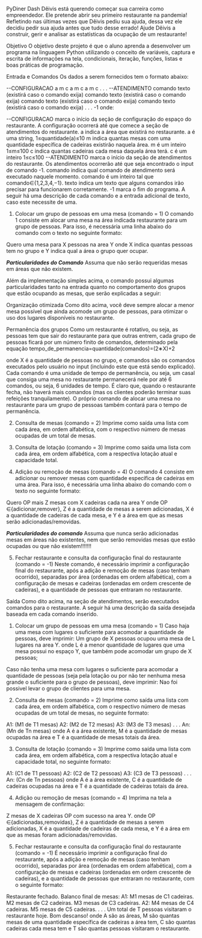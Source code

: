 PyDiner Dash
Dêivis está querendo começar sua carreira como empreendedor. Ele pretende abrir seu primeiro restaurante na pandemia! Refletindo nas últimas vezes que Dêivis pediu sua ajuda, dessa vez ele decidiu pedir sua ajuda antes que tudo desse errado! Ajude Dêivis a construir, gerir e analisar as estatísticas da ocupação de um restaurante!

Objetivo
O objetivo deste projeto é que o aluno aprenda a desenvolver um programa na linguagem Python utilizando o conceito de variáveis, captura e escrita de informações na tela, condicionais, iteração, funções, listas e boas práticas de programação.

Entrada e Comandos
Os dados a serem fornecidos tem o formato abaixo:

--CONFIGURACAO
a m c
a m c
a m c
.
.
.
--ATENDIMENTO
comando
texto (existirá caso o comando exija)
comando
texto (existirá caso o comando exija)
comando
texto (existirá caso o comando exija)
comando
texto (existirá caso o comando exija)
.
.
.
-1
onde:

--CONFIGURACAO marca o início da seção de configuração do espaço do restaurante. A configuração ocorrerá até que comece a seção de atendimentos do restaurante.
a indica a área que existirá no restaurante. a é uma string, 1≤quantidade(a)≤10
m indica quantas mesas com uma quantidade específica de cadeiras existirão naquela área. m é um inteiro 1≤m≤100
c indica quantas cadeiras cada mesa daquela área terá. c é um inteiro 1≤c≤100
--ATENDIMENTO marca o início da seção de atendimentos do restaurante. Os atendimentos ocorrerão até que seja encontrado o input de comando -1.
comando indica qual comando de atendimento será executado naquele momento. comando é um inteiro tal que comando∈{1,2,3,4,−1}.
texto indica um texto que alguns comandos irão precisar para funcionarem corretamente.
-1 marca o fim do programa.
A seguir há uma descrição de cada comando e a entrada adicional de texto, caso este necessite de uma.


1. Colocar um grupo de pessoas em uma mesa (comando = 1)
O comando 1 consiste em alocar uma mesa na área indicada restaurante para um grupo de pessoas. Para isso, é necessária uma linha abaixo do comando com o texto no seguinte formato:

Quero uma mesa para X pessoas na area Y
onde X indica quantas pessoas tem no grupo e Y indica qual a área o grupo quer ocupar.


***Particularidades do Comando***
Assuma que não serão requeridas mesas em áreas que não existem.

Além da implementação simples acima, o comando possui algumas particularidades tanto na entrada quanto no comportamento dos grupos que estão ocupando as mesas, que serão explicadas a seguir:

Organização otimizada
Como dito acima, você deve sempre alocar a menor mesa possível que ainda acomode um grupo de pessoas, para otimizar o uso dos lugares disponíveis no restaurante.


Permanência dos grupos
Como um restaurante é rotativo, ou seja, as pessoas tem que sair do restaurante para que outras entrem, cada grupo de pessoas ficará por um número finito de comandos, determinado pela equação
tempo_de_permanencia=quantidade(comandos)=(2∗X)+2

onde X é a quantidade de pessoas no grupo, e comandos são os comandos executados pelo usuário no input (incluindo este que está sendo explicado). Cada comando é uma unidade de tempo de permanência, ou seja, um casal que consiga uma mesa no restaurante permanecerá nele por até 6 comandos, ou seja, 6 unidades de tempo. É claro que, quando o restaurante fecha, não haverá mais comandos (mas os clientes poderão terminar suas refeições tranquilamente). O próprio comando de alocar uma mesa no restaurante para um grupo de pessoas também contará para o tempo de permanência.



2. Consulta de mesas (comando = 2)
Imprime como saída uma lista com cada área, em ordem alfabética, com o respectivo número de mesas ocupadas de um total de mesas.



3. Consulta de lotação (comando = 3)
Imprime como saída uma lista com cada área, em ordem alfabética, com a respectiva lotação atual e capacidade total.



4. Adição ou remoção de mesas (comando = 4)
O comando 4 consiste em adicionar ou remover mesas com quantidade específica de cadeiras em uma área. Para isso, é necessária uma linha abaixo do comando com o texto no seguinte formato:

Quero OP mais Z mesas com X cadeiras cada na area Y
onde OP ∈{adicionar,remover}, Z é a quantidade de mesas a serem adicionadas, X é a quantidade de cadeiras de cada mesa, e Y é a área em que as mesas serão adicionadas/removidas.

***Particularidades do comando***
Assuma que nunca serão adicionadas mesas em áreas não existentes, nem que serão removidas mesas que estão ocupadas ou que não existem!!!!!!!



5. Fechar restaurante e consulta da configuração final do restaurante (comando = -1)
Neste comando, é necessário imprimir a configuração final do restaurante, após a adição e remoção de mesas (caso tenham ocorrido), separadas por área (ordenadas em ordem alfabética), com a configuração de mesas e cadeiras (ordenadas em ordem crescente de cadeiras), e a quantidade de pessoas que entraram no restaurante.




Saída
Como dito acima, na seção de atendimentos, serão executados comandos para o restaurante. A seguir há uma descrição da saída desejada baseada em cada comando inserido. 

1. Colocar um grupo de pessoas em uma mesa (comando = 1)
Caso haja uma mesa com lugares o suficiente para acomodar a quantidade de pessoas, deve imprimir:
Um grupo de X pessoas ocupou uma mesa de L lugares na area Y.
onde L é a menor quantidade de lugares que uma mesa possui no espaço Y, que também pode acomodar um grupo de X pessoas;

Caso não tenha uma mesa com lugares o suficiente para acomodar a quantidade de pessoas (seja pela lotação ou por não ter nenhuma mesa grande o suficiente para o grupo de pessoas), deve imprimir: 
Nao foi possivel levar o grupo de clientes para uma mesa.

2. Consulta de mesas (comando = 2)
Imprime como saída uma lista com cada área, em ordem alfabética, com o respectivo número de mesas ocupadas de um total de mesas, no seguinte formato:

A1: (M1 de T1 mesas)
A2: (M2 de T2 mesas)
A3: (M3 de T3 mesas)
.
.
.
An: (Mn de Tn mesas)
onde A é a área existente, M é a quantidade de mesas ocupadas na área e T é a quantidade de mesas totais da área.





3. Consulta de lotação (comando = 3)
Imprime como saída uma lista com cada área, em ordem alfabética, com a respectiva lotação atual e capacidade total, no seguinte formato:

A1: (C1 de T1 pessoas)
A2: (C2 de T2 pessoas)
A3: (C3 de T3 pessoas)
.
.
.
An: (Cn de Tn pessoas)
onde A é a área existente, C é a quantidade de cadeiras ocupadas na área e T é a quantidade de cadeiras totais da área.





4. Adição ou remoção de mesas (comando = 4)
Imprima na tela a mensagem de confirmação:

Z mesas de X cadeiras OP com sucesso na area Y.
onde OP ∈{adicionadas,removidas}, Z é a quantidade de mesas a serem adicionadas, X é a quantidade de cadeiras de cada mesa, e Y é a área em que as mesas foram adicionadas/removidas.




5. Fechar restaurante e consulta da configuração final do restaurante (comando = -1)
É necessário imprimir a configuração final do restaurante, após a adição e remoção de mesas (caso tenham ocorrido), separadas por área (ordenadas em ordem alfabética), com a configuração de mesas e cadeiras (ordenadas em ordem crescente de cadeiras), e a quantidade de pessoas que entraram no restaurante, com o seguinte formato:

Restaurante fechado.
Balanco final de mesas:
A1:
 M1 mesas de C1 cadeiras.
 M2 mesas de C2 cadeiras.
 M3 mesas de C3 cadeiras.
A2:
 M4 mesas de C4 cadeiras.
 M5 mesas de C5 cadeiras.
.
.
.
Um total de T pessoas visitaram o restaurante hoje.
Bom descanso!
onde A são as áreas, M são quantas mesas de uma quantidade específica de cadeiras a área tem, C são quantas cadeiras cada mesa tem e T são quantas pessoas visitaram o restaurante.
